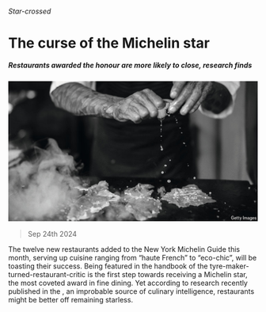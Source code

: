 ###### Star-crossed

# The curse of the Michelin star 

##### Restaurants awarded the honour are more likely to close, research finds 

![image](images/20240928_WBP002.jpg) 

> Sep 24th 2024 

The twelve new restaurants added to the New York Michelin Guide this month, serving up cuisine ranging from “haute French” to “eco-chic”, will be toasting their success. Being featured in the handbook of the tyre-maker-turned-restaurant-critic is the first step towards receiving a Michelin star, the most coveted award in fine dining. Yet according to research recently published in the , an improbable source of culinary intelligence, restaurants might be better off remaining starless.

